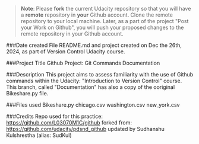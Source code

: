 >**Note**: Please **fork** the current Udacity repository so that you will have a **remote** repository in **your** Github account. Clone the remote repository to your local machine. Later, as a part of the project "Post your Work on Github", you will push your proposed changes to the remote repository in your Github account.

###Date created
File README.md and project created on Dec the 26th, 2024, as part of Version Control Udacity course.

###Project Title
Github Project: Git Commands Documentation

###Description
This project aims to assess familiarity with the use of Github commands within the Udacity: "Introduction to Version Control" course.
This branch, called "Documentation" has also a copy of the ooriginal Bikeshare.py file.

###Files used
Bikeshare.py chicago.csv washington.csv new_york.csv

###Credits
Repo used for this practice: https://github.com/L03070M1C/github forked from: https://github.com/udacity/pdsnd_github updated by Sudhanshu Kulshrestha (alias: SudKul)